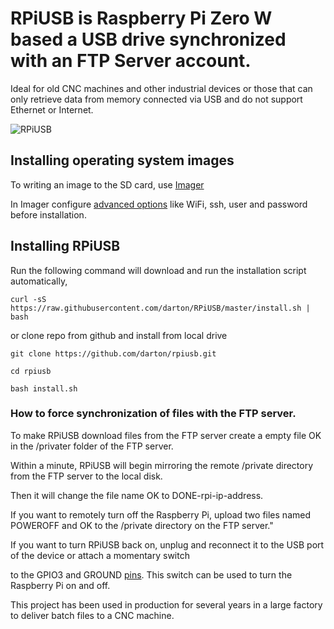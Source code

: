 # RPiUSB is Raspberry Pi Zero W based a USB drive synchronized with an FTP Server account.

Ideal for old CNC machines and other industrial devices or those that can only retrieve data from memory connected via USB and do not support Ethernet or Internet.

![RPiUSB](https://github.com/darton/RPiUSB/blob/master/IMG_1295.jpeg)

## Installing operating system images 

To writing an image to the SD card, use [Imager](https://www.raspberrypi.org/downloads/)

In Imager configure [advanced options](https://www.raspberrypi.com/documentation/computers/getting-started.html#installing-the-operating-system) like WiFi, ssh, user and password before installation. 


## Installing RPiUSB

Run the following command will download and run the installation script automatically,
```
curl -sS https://raw.githubusercontent.com/darton/RPiUSB/master/install.sh | bash
```
or clone repo from github and install from local drive

```
git clone https://github.com/darton/rpiusb.git

cd rpiusb

bash install.sh
```


### How to force synchronization of files with the FTP server.

To make RPiUSB download files from the FTP server create a empty file OK in the /privater folder of the FTP server.

Within a minute, RPiUSB will begin mirroring the remote /private directory from the FTP server to the local disk.

Then it will change the file name OK to DONE-rpi-ip-address.

If you want to remotely turn off the Raspberry Pi, upload two files named POWEROFF and OK to the /private directory on the FTP server."

If you want to turn RPiUSB back on, unplug and reconnect it to the USB port of the device or attach a momentary switch

to the GPIO3 and GROUND [pins](https://pinout.xyz/pinout/pin5_gpio3/). This switch can be used to turn the Raspberry Pi on and off.

This project has been used in production for several years in a large factory to deliver batch files to a CNC machine.
